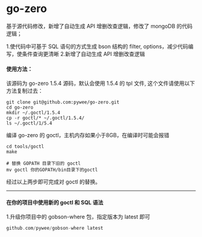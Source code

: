 # go-zero

基于源代码修改，新增了自动生成 API 增删改查逻辑，修改了 mongoDB 的代码逻辑；

1.使代码中可基于 SQL 语句的方式生成 bson 结构的 filter, options，减少代码编写，使条件查询更清晰
2.新增了自动生成 API 增删改查逻辑

#### 使用方法：

该源码为 go-zero 1.5.4 源码，默认会使用 1.5.4 的 tpl 文件, 这个文件请使用以下方法复制过去：

```shell
git clone git@github.com:pywee/go-zero.git
cd go-zero
mkdir ~/.goctl/1.5.4
cp -r goctl/* ~/.goctl/1.5.4/
ls ~/.goctl/1/5.4
```

编译 go-zero 的 goctl，主机内存如果小于8GB，在编译时可能会报错
```shell
cd tools/goctl
make

# 替换 GOPATH 目录下旧的 goctl
mv goctl 你的GOPATH/bin目录下的goctl
```

经过以上两步即可完成对 goctl 的替换。

---


#### 在你的项目中使用新的 goctl 和 SQL 语法

1.升级你项目中的 gobson-where 包，指定版本为 latest 即可
```go
github.com/pywee/gobson-where latest
```

